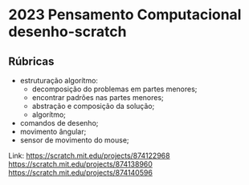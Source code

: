 # 2023 Pensamento Computacional desenho-scratch

## Rúbricas

* estruturação algorítmo:
  * decomposição do problemas em partes menores;
  * encontrar padrões nas partes menores;
  * abstração e composição da solução;
  * algorítmo;
* comandos de desenho;
* movimento ângular;
* sensor de movimento do mouse;

Link: https://scratch.mit.edu/projects/874122968
https://scratch.mit.edu/projects/874138960
https://scratch.mit.edu/projects/874140596
